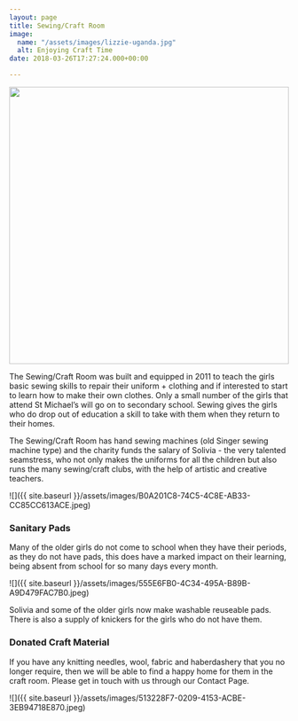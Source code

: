 ```yaml
---
layout: page
title: Sewing/Craft Room
image:
  name: "/assets/images/lizzie-uganda.jpg"
  alt: Enjoying Craft Time
date: 2018-03-26T17:27:24.000+00:00

---
```

<a href="{{ site.url }}{{ site.baseurl }}{{ page.image.name }}"><img src="{{ site.url }}{{ site.baseurl }}{{ page.image.name }}" style="object-fit: cover; height: 500px; width: 100%;" /></a>

The Sewing/Craft Room was built and equipped in 2011 to teach the girls basic sewing skills to repair their uniform + clothing and if interested to start to learn how to make their own clothes. Only a small number of the girls that attend St Michael’s will go on to secondary school. Sewing gives the girls who do drop out of education a skill to take with them when they return to their homes.

The Sewing/Craft Room has hand sewing machines (old Singer sewing machine type) and the charity funds the salary of Solivia -  the very talented seamstress, who not only makes the uniforms for all the children but also runs the many sewing/craft clubs, with the help of artistic and creative teachers.

![]({{ site.baseurl }}/assets/images/B0A201C8-74C5-4C8E-AB33-CC85CC613ACE.jpeg)

### Sanitary Pads

Many of the older girls do not come to school when they have their periods, as they do not have pads, this does have a marked impact on their learning, being absent from school for so many days every month.

![]({{ site.baseurl }}/assets/images/555E6FB0-4C34-495A-B89B-A9D479FAC7B0.jpeg)

Solivia and some of the older girls now make washable reuseable pads.  There is also a supply of knickers for the girls who do not have them.

### Donated Craft Material

If you have any knitting needles, wool, fabric and haberdashery that you no longer require, then we will be able to find a happy home for them in the craft room. Please get in touch with us through our Contact Page.

![]({{ site.baseurl }}/assets/images/513228F7-0209-4153-ACBE-3EB94718E870.jpeg)